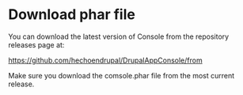 # Download phar file 

You can download the latest version of Console from the repository releases page at:

https://github.com/hechoendrupal/DrupalAppConsole/from

Make sure you download the comsole.phar file from the most current release. 